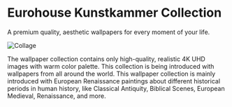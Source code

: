 # Eurohouse Kunstkammer Collection

A premium quality, aesthetic wallpapers for every moment of your life.

![Collage](https://github.com/eurohouse/kunstkammer/blob/main/kunstkammer.collage.png?raw=true)

The wallpaper collection contains only high-quality, realistic 4K UHD images with warm color palette. This collection is being introduced with wallpapers from all around the world. This wallpaper collection is mainly introduced with European Renaissance paintings about different historical periods in human history, like Classical Antiquity, Biblical Scenes, European Medieval, Renaissance, and more.
